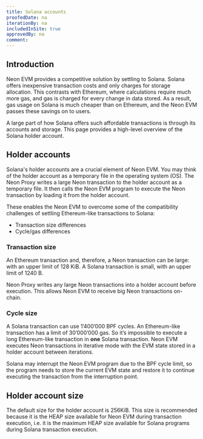 ```yaml
---
title: Solana accounts
proofedDate: na
iterationBy: na
includedInSite: true
approvedBy: na
comment:
---
```


## Introduction

Neon EVM provides a competitive solution by settling to Solana. Solana offers inexpensive transaction costs and only charges for storage allocation. This contrasts with Ethereum, where calculations require much more gas, and gas is charged for every change in data stored. As a result, gas usage on Solana is much cheaper than on Ethereum, and the Neon EVM passes these savings on to users.

A large part of how Solana offers such affordable transactions is through its accounts and storage. This page provides a high-level overview of the Solana holder account.

## Holder accounts

Solana's holder accounts are a crucial element of Neon EVM. You may think of the holder account as a temporary file in the operating system (OS). The Neon Proxy writes a large Neon transaction to the holder account as a temporary file. It then calls the Neon EVM program to execute the Neon transaction by loading it from the holder account.

These enables the Neon EVM to overcome some of the compatibility challenges of settling Ethereum-like transactions to Solana:

- Transaction size differences
- Cycle/gas differences

### Transaction size

An Ethereum transaction and, therefore, a Neon transaction can be large: with an upper limit of 128 KiB. A Solana transaction is small, with an upper limit of 1240 B.

Neon Proxy writes any large Neon transactions into a holder account before execution. This allows Neon EVM to receive big Neon transactions on-chain.

### Cycle size

A Solana transaction can use 1’400’000 BPF cycles. An Ethereum-like transaction has a limit of 30’000’000 gas. So it’s impossible to execute a long Ethereum-like transaction in **one** Solana transaction. Neon EVM executes Neon transactions in iterative mode with the EVM state stored in a holder account between iterations.

Solana may interrupt the Neon EVM program due to the BPF cycle limit, so the program needs to store the current EVM state and restore it to continue executing the transaction from the interruption point.

## Holder account size

The default size for the holder account is 256KiB. This size is recommended because it is the HEAP size available for Neon EVM during transaction execution, i.e. it is the maximum HEAP size available for Solana programs during Solana transaction execution.
